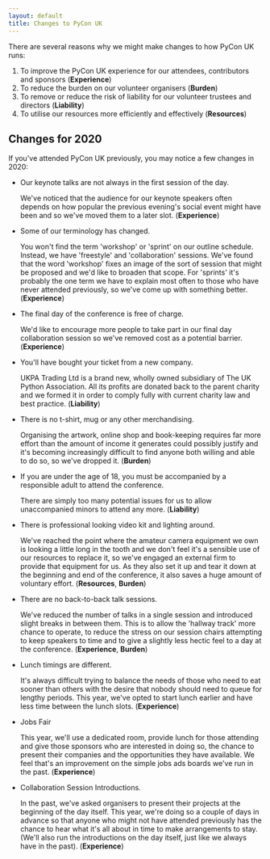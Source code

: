 ```yaml
---
layout: default
title: Changes to PyCon UK
---
```


There are several reasons why we might make changes to how PyCon UK runs:

1. To improve the PyCon UK experience for our attendees, contributors and sponsors (**Experience**)
2. To reduce the burden on our volunteer organisers (**Burden**)
3. To remove or reduce the risk of liability for our volunteer trustees and directors (**Liability**)
4. To utilise our resources more efficiently and effectively (**Resources**)

## Changes for 2020
If you've attended PyCon UK previously, you may notice a few changes in 2020:

*   Our keynote talks are not always in the first session of the day.

    We've noticed that the audience for our keynote speakers often depends on how popular
    the previous evening's social event might have been and so we've moved them to a later slot.
    (**Experience**)

*   Some of our terminology has changed.

    You won't find the term 'workshop' or 'sprint' on our outline schedule. Instead, we have 'freestyle'
    and 'collaboration' sessions. We've found that the word 'workshop' fixes an image
    of the sort of session that might be proposed and we'd like to broaden that scope.
    For 'sprints' it's probably the one term we have to explain most often to those who
    have never attended previously, so we've come up with something better.
    (**Experience**)

*   The final day of the conference is free of charge.

    We'd like to encourage more people to take part in our final day collaboration session
    so we've removed cost as a potential barrier.
    (**Experience**)

*   You'll have bought your ticket from a new company.

    UKPA Trading Ltd is a brand new, wholly owned subsidiary of The UK Python Association.
    All its profits are donated back to the parent charity and we formed it in order to comply
    fully with current charity law and best practice.
    (**Liability**)

*   There is no t-shirt, mug or any other merchandising.

    Organising the artwork, online shop and book-keeping requires far more effort than 
    the amount of income it generates could possibly justify and it's becoming increasingly
    difficult to find anyone both willing and able to do so, so we've dropped it.
    (**Burden**)

*   If you are under the age of 18, you must be accompanied by a responsible adult to attend the conference.

    There are simply too many potential issues for us to allow unaccompanied minors to attend
    any more.
    (**Liability**)

*   There is professional looking video kit and lighting around.

    We've reached the point where the amateur camera equipment we own is looking a little
    long in the tooth and we don't feel it's a sensible use of our resources to replace it,
    so we've engaged an external firm to provide that equipment for us. As they also set
    it up and tear it down at the beginning and end of the conference, it also saves a
    huge amount of voluntary effort.
    (**Resources**, **Burden**)

*   There are no back-to-back talk sessions.

    We've reduced the number of talks in a single session and introduced slight breaks
    in between them. This is to allow the 'hallway track' more chance to operate, to 
    reduce the stress on our session chairs attempting to keep speakers to time and to
    give a slightly less hectic feel to a day at the conference.
    (**Experience**, **Burden**)

*   Lunch timings are different.

    It's always difficult trying to balance the needs of those who need to eat sooner 
    than others with the desire that nobody should need to queue for lengthy periods.
    This year, we've opted to start lunch earlier and have less time between the lunch
    slots.
    (**Experience**)

*   Jobs Fair

    This year, we'll use a dedicated room, provide lunch for those attending and give 
    those sponsors who are interested in doing so, the chance to present their companies
    and the opportunities they have available. We feel that's an improvement on the simple
    jobs ads boards we've run in the past.
    (**Experience**)

*   Collaboration Session Introductions.

    In the past, we've asked organisers to present their projects at the beginning of the 
    day itself. This year, we're doing so a couple of days in advance so that anyone who
    might not have attended previously has the chance to hear what it's all about in time
    to make arrangements to stay. (We'll also run the introductions on the day itself, just
    like we always have in the past).
    (**Experience**)
